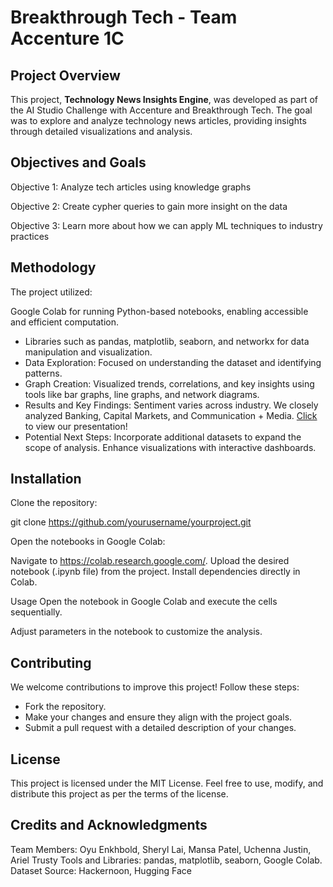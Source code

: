 # Breakthrough Tech - Team Accenture 1C

## Project Overview
This project, **Technology News Insights Engine**, was developed as part of the AI Studio Challenge with Accenture and Breakthrough Tech. The goal was to explore and analyze technology news articles, providing insights through detailed visualizations and analysis.

## Objectives and Goals
Objective 1: Analyze tech articles using knowledge graphs

Objective 2: Create cypher queries to gain more insight on the data

Objective 3: Learn more about how we can apply ML techniques to industry practices

## Methodology
The project utilized:

Google Colab for running Python-based notebooks, enabling accessible and efficient computation.
- Libraries such as pandas, matplotlib, seaborn, and networkx for data manipulation and visualization.
- Data Exploration: Focused on understanding the dataset and identifying patterns.
- Graph Creation: Visualized trends, correlations, and key insights using tools like bar graphs, line graphs, and network diagrams.
- Results and Key Findings: Sentiment varies across industry. We closely analyzed Banking, Capital Markets, and Communication + Media. [Click](https://docs.google.com/presentation/d/1tmuB9GFQeSP4wxbp4Kkx7Lf5em79JSLP5oRZpvosN30/edit?usp=sharing) to view our presentation!
- Potential Next Steps: Incorporate additional datasets to expand the scope of analysis. Enhance visualizations with interactive dashboards.

## Installation
Clone the repository:

git clone https://github.com/yourusername/yourproject.git

Open the notebooks in Google Colab:

Navigate to https://colab.research.google.com/.
Upload the desired notebook (.ipynb file) from the project.
Install dependencies directly in Colab.


Usage
Open the notebook in Google Colab and execute the cells sequentially.

Adjust parameters in the notebook to customize the analysis.

## Contributing
We welcome contributions to improve this project! Follow these steps:
- Fork the repository.
- Make your changes and ensure they align with the project goals.
- Submit a pull request with a detailed description of your changes.

## License
This project is licensed under the MIT License. Feel free to use, modify, and distribute this project as per the terms of the license.

## Credits and Acknowledgments
Team Members: Oyu Enkhbold, Sheryl Lai, Mansa Patel, Uchenna Justin, Ariel Trusty
Tools and Libraries: pandas, matplotlib, seaborn, Google Colab.
Dataset Source: Hackernoon, Hugging Face
